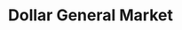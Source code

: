 ---
title: "Dollar General Market"
url: /louisville/dollar-general-market-preston-highway/
shop: supermarket
---